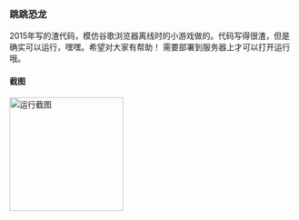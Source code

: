 ### 跳跳恐龙
2015年写的渣代码，模仿谷歌浏览器离线时的小游戏做的。代码写得很渣，但是确实可以运行，嘿嘿。希望对大家有帮助！
需要部署到服务器上才可以打开运行哦。

#### 截图
<img width="200" src="https://www.xiyoukeji.com/demo/JumpDragon/demopic.jpg" title="运行截图">
